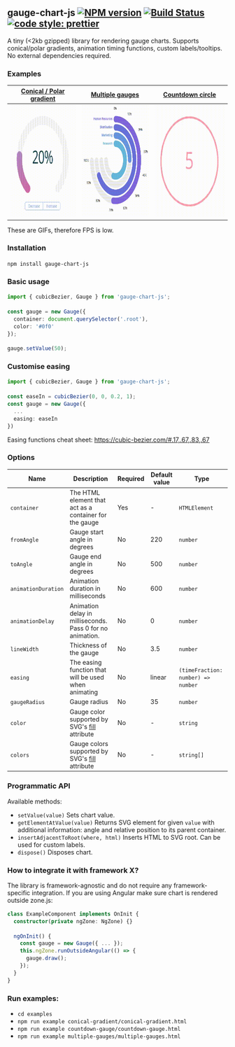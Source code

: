 ## gauge-chart-js [![NPM version](https://badge.fury.io/js/gauge-chart-js.svg)](https://npmjs.org/package/gauge-chart-js) [![Build Status](https://travis-ci.org/kubk/gauge-chart-js.svg?branch=master)](https://travis-ci.org/kubk/gauge-chart-js) [![code style: prettier](https://img.shields.io/badge/code_style-prettier-ff69b4.svg?style=flat-square)](https://github.com/prettier/prettier)

A tiny (<2kb gzipped) library for rendering gauge charts. Supports conical/polar gradients, animation timing functions, custom labels/tooltips. No external dependencies required.

### Examples
| [Conical / Polar gradient](./examples/conical-gradient) | [Multiple gauges](./examples/multiple-gauges) | [Countdown circle](./examples/countdown-gauge) |
| ------------- | -------------| -------------|
| <img src="/assets/conical-polar.gif" width="249.2" height="256.2">       | <img src="/assets/multiple-gauges.gif" width="261" height="256.2"> | <img src="/assets/countdown-circle.gif" width="249.2" height="256.2"> |

These are GIFs, therefore FPS is low.

### Installation
`npm install gauge-chart-js`

### Basic usage
```typescript
import { cubicBezier, Gauge } from 'gauge-chart-js';

const gauge = new Gauge({
  container: document.querySelector('.root'),
  color: '#0f0'
});

gauge.setValue(50);

```

### Customise easing
```typescript
import { cubicBezier, Gauge } from 'gauge-chart-js';

const easeIn = cubicBezier(0, 0, 0.2, 1);
const gauge = new Gauge({
  ...
  easing: easeIn
})
```

Easing functions cheat sheet: https://cubic-bezier.com/#.17,.67,.83,.67

### Options
| Name           | Description                                                      | Required  | Default value     | Type   |
| ---            | ---                                                                                                       | ---       | ---               | ---               |
| `container`      | The HTML element that act as a container for the gauge         | Yes       | -       | `HTMLElement`          |
| `fromAngle`      | Gauge start angle in degrees                                   | No       | 220       | `number`          |
| `toAngle`      | Gauge end angle in degrees                                       | No       | 500       | `number`          |
| `animationDuration`      | Animation duration in milliseconds                     | No       | 600       | `number`          |
| `animationDelay`| Animation delay in milliseconds. Pass 0 for no animation.       | No       | 0       | `number`          |
| `lineWidth`| Thickness of the gauge                                               | No       | 3.5       | `number`          |
| `easing`|  The easing function that will be used when animating                   | No       | linear       | `(timeFraction: number) => number`          |
| `gaugeRadius`|  Gauge radius                                                      | No       | 35       | `number`          |
| `color`|  Gauge color supported by SVG's [fill](https://developer.mozilla.org/en-US/docs/Web/SVG/Tutorial/Fills_and_Strokes) attribute                         | No       | -       | `string`          |
| `colors`|  Gauge colors supported by SVG's [fill](https://developer.mozilla.org/en-US/docs/Web/SVG/Tutorial/Fills_and_Strokes) attribute                       | No       | -       | `string[]`          |

### Programmatic API
Available methods:
- `setValue(value)` Sets chart value.
- `getElementAtValue(value)` Returns SVG element for given `value` with additional information: angle and relative position to its parent container.
- `insertAdjacentToRoot(where, html)` Inserts HTML to SVG root. Can be used for custom labels.
- `dispose()` Disposes chart.

### How to integrate it with framework X?
The library is framework-agnostic and do not require any framework-specific integration. If you are using Angular make sure chart is rendered outside zone.js:
```typescript
class ExampleComponent implements OnInit {
  constructor(private ngZone: NgZone) {}

  ngOnInit() {
    const gauge = new Gauge({ ... });
    this.ngZone.runOutsideAngular(() => {
      gauge.draw();
    });
  }
}
```

### Run examples:
- `cd examples`
- `npm run example conical-gradient/conical-gradient.html`
- `npm run example countdown-gauge/countdown-gauge.html`
- `npm run example multiple-gauges/multiple-gauges.html`
